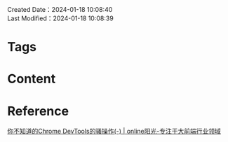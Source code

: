 Created Date：2024-01-18 10:08:40  
Last Modified：2024-01-18 10:08:39

# Tags

# Content

# Reference

[你不知道的Chrome DevTools的骚操作(-) | online阳光-专注于大前端行业领域](https://www.91temaichang.com/2021/04/28/the-use-of-chrome-tools/index.html)

